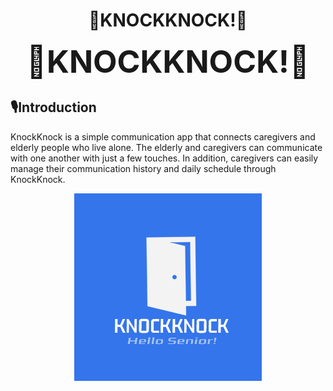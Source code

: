 




<h1 align="center">🚪KNOCKKNOCK!🚪</h1>
<p align="center">
  <span style="font-size: 50px; font-weight: bold;">🚪KNOCKKNOCK!🚪</span>
</p>


## 🎙️Introduction
KnockKnock is a simple communication app that connects caregivers and elderly people who live alone. The elderly and caregivers can communicate with one another with just a few touches. In addition, caregivers can easily manage their communication history and daily schedule through KnockKnock.

<p align="center">
  <img src="KNOCKKNOCK!.png" alt="KNOCKKNOCK! LOGO" width="300px">
</p>
